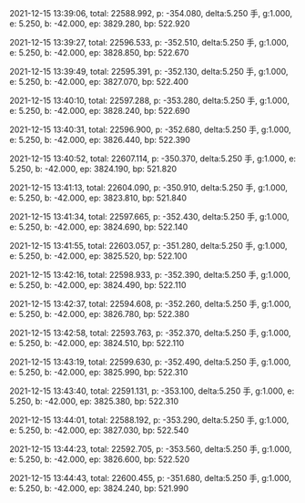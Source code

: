 2021-12-15 13:39:06, total: 22588.992, p: -354.080, delta:5.250 手, g:1.000, e: 5.250, b: -42.000, ep: 3829.280, bp: 522.920

2021-12-15 13:39:27, total: 22596.533, p: -352.510, delta:5.250 手, g:1.000, e: 5.250, b: -42.000, ep: 3828.850, bp: 522.670

2021-12-15 13:39:49, total: 22595.391, p: -352.130, delta:5.250 手, g:1.000, e: 5.250, b: -42.000, ep: 3827.070, bp: 522.400

2021-12-15 13:40:10, total: 22597.288, p: -353.280, delta:5.250 手, g:1.000, e: 5.250, b: -42.000, ep: 3828.240, bp: 522.690

2021-12-15 13:40:31, total: 22596.900, p: -352.680, delta:5.250 手, g:1.000, e: 5.250, b: -42.000, ep: 3826.440, bp: 522.390

2021-12-15 13:40:52, total: 22607.114, p: -350.370, delta:5.250 手, g:1.000, e: 5.250, b: -42.000, ep: 3824.190, bp: 521.820

2021-12-15 13:41:13, total: 22604.090, p: -350.910, delta:5.250 手, g:1.000, e: 5.250, b: -42.000, ep: 3823.810, bp: 521.840

2021-12-15 13:41:34, total: 22597.665, p: -352.430, delta:5.250 手, g:1.000, e: 5.250, b: -42.000, ep: 3824.690, bp: 522.140

2021-12-15 13:41:55, total: 22603.057, p: -351.280, delta:5.250 手, g:1.000, e: 5.250, b: -42.000, ep: 3825.520, bp: 522.100

2021-12-15 13:42:16, total: 22598.933, p: -352.390, delta:5.250 手, g:1.000, e: 5.250, b: -42.000, ep: 3824.490, bp: 522.110

2021-12-15 13:42:37, total: 22594.608, p: -352.260, delta:5.250 手, g:1.000, e: 5.250, b: -42.000, ep: 3826.780, bp: 522.380

2021-12-15 13:42:58, total: 22593.763, p: -352.370, delta:5.250 手, g:1.000, e: 5.250, b: -42.000, ep: 3824.510, bp: 522.110

2021-12-15 13:43:19, total: 22599.630, p: -352.490, delta:5.250 手, g:1.000, e: 5.250, b: -42.000, ep: 3825.990, bp: 522.310

2021-12-15 13:43:40, total: 22591.131, p: -353.100, delta:5.250 手, g:1.000, e: 5.250, b: -42.000, ep: 3825.380, bp: 522.310

2021-12-15 13:44:01, total: 22588.192, p: -353.290, delta:5.250 手, g:1.000, e: 5.250, b: -42.000, ep: 3827.030, bp: 522.540

2021-12-15 13:44:23, total: 22592.705, p: -353.560, delta:5.250 手, g:1.000, e: 5.250, b: -42.000, ep: 3826.600, bp: 522.520

2021-12-15 13:44:43, total: 22600.455, p: -351.680, delta:5.250 手, g:1.000, e: 5.250, b: -42.000, ep: 3824.240, bp: 521.990